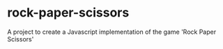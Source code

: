 # rock-paper-scissors

A project to create a Javascript implementation of the game 'Rock Paper Scissors'
